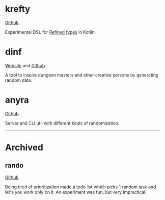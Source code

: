 # krefty

[Github](https://github.com/ustits/krefty)

Experimental DSL for [Refined types](https://en.wikipedia.org/wiki/Refinement_type) in Kotlin. 

# dinf

[Website](https://dinf.ustits.dev) and [Github](https://github.com/ustits/dinf) 

A tool to inspire dungeon masters and other creative persons by generating random data.

# anyra 

[Github](https://github.com/ustits/anyra)

Server and CLI util with different kinds of randomization.

---

# Archived

## rando

[Github](https://github.com/ustits/rando) 

Being tired of prioritization made a todo list which picks 1 random task and let's you work only on it. An experiment was fun, but very impractical.